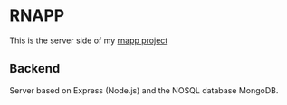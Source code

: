 # RNAPP

This is the server side of my [rnapp project](https://github.com/elpatronaco/rnapp)

## Backend

Server based on Express (Node.js) and the NOSQL database MongoDB.
